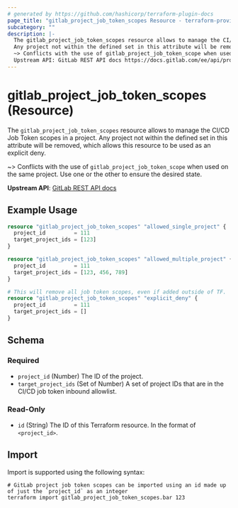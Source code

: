 ```yaml
---
# generated by https://github.com/hashicorp/terraform-plugin-docs
page_title: "gitlab_project_job_token_scopes Resource - terraform-provider-gitlab"
subcategory: ""
description: |-
  The gitlab_project_job_token_scopes resource allows to manage the CI/CD Job Token scopes in a project.
  Any project not within the defined set in this attribute will be removed, which allows this resource to be used as an explicit deny.
  ~> Conflicts with the use of gitlab_project_job_token_scope when used on the same project. Use one or the other to ensure the desired state.
  Upstream API: GitLab REST API docs https://docs.gitlab.com/ee/api/project_job_token_scopes.html
---
```


# gitlab_project_job_token_scopes (Resource)

The `gitlab_project_job_token_scopes` resource allows to manage the CI/CD Job Token scopes in a project.
Any project not within the defined set in this attribute will be removed, which allows this resource to be used as an explicit deny.

~> Conflicts with the use of `gitlab_project_job_token_scope` when used on the same project. Use one or the other to ensure the desired state.

**Upstream API**: [GitLab REST API docs](https://docs.gitlab.com/ee/api/project_job_token_scopes.html)

## Example Usage

```terraform
resource "gitlab_project_job_token_scopes" "allowed_single_project" {
  project_id         = 111
  target_project_ids = [123]
}

resource "gitlab_project_job_token_scopes" "allowed_multiple_project" {
  project_id         = 111
  target_project_ids = [123, 456, 789]
}

# This will remove all job token scopes, even if added outside of TF.
resource "gitlab_project_job_token_scopes" "explicit_deny" {
  project_id         = 111
  target_project_ids = []
}
```

<!-- schema generated by tfplugindocs -->
## Schema

### Required

- `project_id` (Number) The ID of the project.
- `target_project_ids` (Set of Number) A set of project IDs that are in the CI/CD job token inbound allowlist.

### Read-Only

- `id` (String) The ID of this Terraform resource. In the format of `<project_id>`.

## Import

Import is supported using the following syntax:

```shell
# GitLab project job token scopes can be imported using an id made up of just the `project_id` as an integer
terraform import gitlab_project_job_token_scopes.bar 123
```
